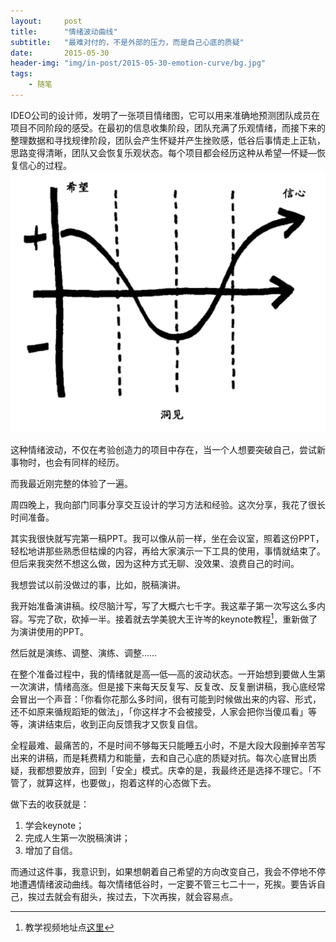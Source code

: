 ```yaml
---
layout:     post
title:      "情绪波动曲线"
subtitle:   "最难对付的，不是外部的压力，而是自己心底的质疑"
date:       2015-05-30
header-img: "img/in-post/2015-05-30-emotion-curve/bg.jpg"
tags:
    - 随笔
---
```


IDEO公司的设计师，发明了一张项目情绪图，它可以用来准确地预测团队成员在项目不同阶段的感受。在最初的信息收集阶段，团队充满了乐观情绪，而接下来的整理数据和寻找规律阶段，团队会产生怀疑并产生挫败感，低谷后事情走上正轨，思路变得清晰，团队又会恢复乐观状态。每个项目都会经历这种从希望—怀疑—恢复信心的过程。
![情绪波动曲线](/img/in-post/2015-05-30-emotion-curve/1.png)

这种情绪波动，不仅在考验创造力的项目中存在，当一个人想要突破自己，尝试新事物时，也会有同样的经历。

而我最近刚完整的体验了一遍。

周四晚上，我向部门同事分享交互设计的学习方法和经验。这次分享，我花了很长时间准备。

其实我很快就写完第一稿PPT。我可以像从前一样，坐在会议室，照着这份PPT，轻松地讲那些熟悉但枯燥的内容，再给大家演示一下工具的使用，事情就结束了。但后来我突然不想这么做，因为这种方式无聊、没效果、浪费自己的时间。

我想尝试以前没做过的事，比如，脱稿演讲。

我开始准备演讲稿。绞尽脑汁写，写了大概六七千字。我这辈子第一次写这么多内容。写完了砍，砍掉一半。接着就去学美貌大王许岑的keynote教程[^tip1]，重新做了为演讲使用的PPT。

然后就是演练、调整、演练、调整……

在整个准备过程中，我的情绪就是高—低—高的波动状态。一开始想到要做人生第一次演讲，情绪高涨。但是接下来每天反复写、反复改、反复删讲稿，我心底经常会冒出一个声音：「你看你花那么多时间，很有可能到时候做出来的内容、形式，还不如原来循规蹈矩的做法」，「你这样才不会被接受，人家会把你当傻瓜看」等等，演讲结束后，收到正向反馈我才又恢复自信。

全程最难、最痛苦的，不是时间不够每天只能睡五小时，不是大段大段删掉辛苦写出来的讲稿，而是耗费精力和能量，去和自己心底的质疑对抗。每次心底冒出质疑，我都想要放弃，回到「安全」模式。庆幸的是，我最终还是选择不理它。「不管了，就算这样，也要做」，抱着这样的心态做下去。

做下去的收获就是：

1. 学会keynote；
2. 完成人生第一次脱稿演讲；
3. 增加了自信。

而通过这件事，我意识到，如果想朝着自己希望的方向改变自己，我会不停地不停地遭遇情绪波动曲线。每次情绪低谷时，一定要不管三七二十一，死挨。要告诉自己，挨过去就会有甜头，挨过去，下次再挨，就会容易点。

[^tip1]:教学视频地址点[这里](http://item.taobao.com/item.htm?spm=a1z09.2.9.10.WGN7uQ&id=40975579044)




